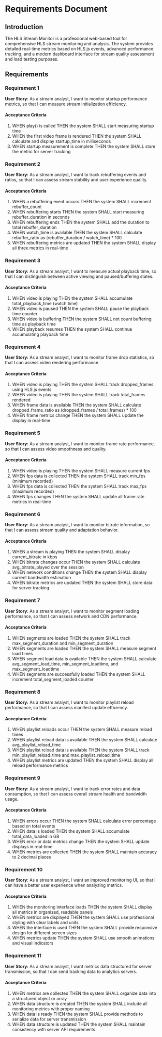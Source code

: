 # Requirements Document

## Introduction

The HLS Stream Monitor is a professional web-based tool for comprehensive HLS stream monitoring and analysis. The system provides detailed real-time metrics based on HLS.js events, advanced performance tracking, and a modern dashboard interface for stream quality assessment and load testing purposes.

## Requirements

### Requirement 1

**User Story:** As a stream analyst, I want to monitor startup performance metrics, so that I can measure stream initialization efficiency.

#### Acceptance Criteria

1. WHEN play() is called THEN the system SHALL start measuring startup time
2. WHEN the first video frame is rendered THEN the system SHALL calculate and display startup_time in milliseconds
3. WHEN startup measurement is complete THEN the system SHALL store the metric for server tracking

### Requirement 2

**User Story:** As a stream analyst, I want to track rebuffering events and ratios, so that I can assess stream stability and user experience quality.

#### Acceptance Criteria

1. WHEN a rebuffering event occurs THEN the system SHALL increment rebuffer_count
2. WHEN rebuffering starts THEN the system SHALL start measuring rebuffer_duration in seconds
3. WHEN rebuffering ends THEN the system SHALL add the duration to total rebuffer_duration
4. WHEN watch_time is available THEN the system SHALL calculate rebuffer_ratio as (rebuffer_duration / watch_time) * 100
5. WHEN rebuffering metrics are updated THEN the system SHALL display all three metrics in real-time

### Requirement 3

**User Story:** As a stream analyst, I want to measure actual playback time, so that I can distinguish between active viewing and paused/buffering states.

#### Acceptance Criteria

1. WHEN video is playing THEN the system SHALL accumulate total_playback_time (watch time)
2. WHEN video is paused THEN the system SHALL pause the playback time counter
3. WHEN video is buffering THEN the system SHALL not count buffering time as playback time
4. WHEN playback resumes THEN the system SHALL continue accumulating playback time

### Requirement 4

**User Story:** As a stream analyst, I want to monitor frame drop statistics, so that I can assess video rendering performance.

#### Acceptance Criteria

1. WHEN video is playing THEN the system SHALL track dropped_frames using HLS.js events
2. WHEN video is playing THEN the system SHALL track total_frames rendered
3. WHEN frame data is available THEN the system SHALL calculate dropped_frame_ratio as (dropped_frames / total_frames) * 100
4. WHEN frame metrics change THEN the system SHALL update the display in real-time

### Requirement 5

**User Story:** As a stream analyst, I want to monitor frame rate performance, so that I can assess video smoothness and quality.

#### Acceptance Criteria

1. WHEN video is playing THEN the system SHALL measure current fps
2. WHEN fps data is collected THEN the system SHALL track min_fps (minimum recorded)
3. WHEN fps data is collected THEN the system SHALL track max_fps (maximum recorded)
4. WHEN fps changes THEN the system SHALL update all frame rate metrics in real-time

### Requirement 6

**User Story:** As a stream analyst, I want to monitor bitrate information, so that I can assess stream quality and adaptation behavior.

#### Acceptance Criteria

1. WHEN a stream is playing THEN the system SHALL display current_bitrate in kbps
2. WHEN bitrate changes occur THEN the system SHALL calculate avg_bitrate_played over the session
3. WHEN network conditions change THEN the system SHALL display current bandwidth estimation
4. WHEN bitrate metrics are updated THEN the system SHALL store data for server tracking

### Requirement 7

**User Story:** As a stream analyst, I want to monitor segment loading performance, so that I can assess network and CDN performance.

#### Acceptance Criteria

1. WHEN segments are loaded THEN the system SHALL track max_segment_duration and min_segment_duration
2. WHEN segments are loaded THEN the system SHALL measure segment load times
3. WHEN segment load data is available THEN the system SHALL calculate avg_segment_load_time, min_segment_loadtime, and max_segment_loadtime
4. WHEN segments are successfully loaded THEN the system SHALL increment total_segment_loaded counter

### Requirement 8

**User Story:** As a stream analyst, I want to monitor playlist reload performance, so that I can assess manifest update efficiency.

#### Acceptance Criteria

1. WHEN playlist reloads occur THEN the system SHALL measure reload times
2. WHEN playlist reload data is available THEN the system SHALL calculate avg_playlist_reload_time
3. WHEN playlist reload data is available THEN the system SHALL track min_playlist_reload_time and max_playlist_reload_time
4. WHEN playlist metrics are updated THEN the system SHALL display all reload performance metrics

### Requirement 9

**User Story:** As a stream analyst, I want to track error rates and data consumption, so that I can assess overall stream health and bandwidth usage.

#### Acceptance Criteria

1. WHEN errors occur THEN the system SHALL calculate error percentage based on total events
2. WHEN data is loaded THEN the system SHALL accumulate total_data_loaded in GB
3. WHEN error or data metrics change THEN the system SHALL update displays in real-time
4. WHEN metrics are collected THEN the system SHALL maintain accuracy to 2 decimal places

### Requirement 10

**User Story:** As a stream analyst, I want an improved monitoring UI, so that I can have a better user experience when analyzing metrics.

#### Acceptance Criteria

1. WHEN the monitoring interface loads THEN the system SHALL display all metrics in organized, readable panels
2. WHEN metrics are displayed THEN the system SHALL use professional styling with clear labels and units
3. WHEN the interface is used THEN the system SHALL provide responsive design for different screen sizes
4. WHEN metrics update THEN the system SHALL use smooth animations and visual indicators

### Requirement 11

**User Story:** As a stream analyst, I want metrics data structured for server transmission, so that I can send tracking data to analytics servers.

#### Acceptance Criteria

1. WHEN metrics are collected THEN the system SHALL organize data into a structured object or array
2. WHEN data structure is created THEN the system SHALL include all monitoring metrics with proper naming
3. WHEN data is ready THEN the system SHALL provide methods to serialize data for server transmission
4. WHEN data structure is updated THEN the system SHALL maintain consistency with server API requirements